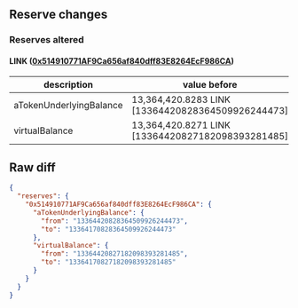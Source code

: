 ## Reserve changes

### Reserves altered

#### LINK ([0x514910771AF9Ca656af840dff83E8264EcF986CA](https://etherscan.io/address/0x514910771AF9Ca656af840dff83E8264EcF986CA))

| description | value before | value after |
| --- | --- | --- |
| aTokenUnderlyingBalance | 13,364,420.8283 LINK [13364420828364509926244473] | 13,364,170.8283 LINK [13364170828364509926244473] |
| virtualBalance | 13,364,420.8271 LINK [13364420827182098393281485] | 13,364,170.8271 LINK [13364170827182098393281485] |


## Raw diff

```json
{
  "reserves": {
    "0x514910771AF9Ca656af840dff83E8264EcF986CA": {
      "aTokenUnderlyingBalance": {
        "from": "13364420828364509926244473",
        "to": "13364170828364509926244473"
      },
      "virtualBalance": {
        "from": "13364420827182098393281485",
        "to": "13364170827182098393281485"
      }
    }
  }
}
```